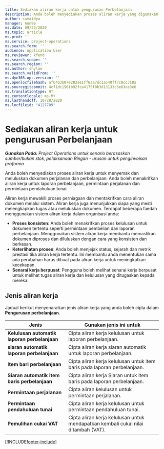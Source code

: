 ```yaml
---
title: Sediakan aliran kerja untuk pengurusan Perbelanjaan
description: Anda boleh menyediakan proses aliran kerja yang digunakan untuk menyemak dan meluluskan dokumen perjalanan dan perbelanjaan.
author: suvaidya
manager: AnnBe
ms.date: 09/23/2020
ms.topic: article
ms.prod: ''
ms.service: project-operations
ms.search.form: ''
audience: Application User
ms.reviewer: kfend
ms.search.scope: ''
ms.search.region: ''
ms.author: shylaw
ms.search.validFrom: ''
ms.dyn365.ops.version: ''
ms.openlocfilehash: af6463b07e282ae1ff6aa7dc1a540ff7c8cc318a
ms.sourcegitcommit: 4cf1dc1561b92fca4175f0b3813133c5e63ce8e6
ms.translationtype: HT
ms.contentlocale: ms-MY
ms.lasthandoff: 10/28/2020
ms.locfileid: "4127709"
---
```

# <a name="set-up-workflows-for-expense-management"></a>Sediakan aliran kerja untuk pengurusan Perbelanjaan

_**Gunakan Pada:** Project Operations untuk senario berasaskan sumber/bukan stok, pelaksanaan Ringan - urusan untuk penginvoisan proforma_

Anda boleh menyediakan proses aliran kerja untuk menyemak dan meluluskan dokumen perjalanan dan perbelanjaan. Anda boleh menakrifkan aliran kerja untuk laporan perbelanjaan, permintaan perjalanan dan permintaan pendahuluan tunai.

Aliran kerja mewakili proses perniagaan dan mentakrifkan cara aliran dokumen melalui sistem. Aliran kerja juga menunjukkan siapa yang mesti melengkapkan tugas atau meluluskan dokumen. Terdapat beberapa faedah menggunakan sistem aliran kerja dalam organisasi anda:

- **Proses konsisten**: Anda boleh menakrifkan proses kelulusan untuk dokumen tertentu seperti permintaan pembelian dan laporan perbelanjaan. Menggunakan sistem aliran kerja membantu memastikan dokumen diproses dan diluluskan dengan cara yang konsisten dan berkesan.
- **Keterlihatan proses**: Anda boleh menjejak status, sejarah dan metrik prestasi tika aliran kerja tertentu. Ini membantu anda menentukan sama ada perubahan harus dibuat pada aliran kerja untuk meningkatkan kecekapan.
- **Senarai kerja berpusat**: Pengguna boleh melihat senarai kerja berpusat untuk melihat tugas aliran kerja dan kelulusan yang ditugaskan kepada mereka. 

## <a name="workflow-types"></a>Jenis aliran kerja

Jadual berikut menyenaraikan jenis aliran kerja yang anda boleh cipta dalam **Pengurusan perbelanjaan**.


|              <strong>Jenis</strong>              |                   <strong>Gunakan jenis ini untuk</strong>                   |
|-------------------------------------------------|-----------------------------------------------------------------------|
|   <strong>Kelulusan automatik laporan perbelanjaan</strong> |            Cipta aliran kerja kelulusan untuk laporan perbelanjaan.             |
|  <strong>siaran automatik laporan perbelanjaan</strong>   |        Cipta aliran kerja siaran automatik untuk laporan perbelanjaan.        |
|       <strong>Item bari perbelanjaan</strong>        |     Cipta aliran kerja kelulusan untuk item baris pada laporan perbelanjaan.      |
| <strong>Siaran automatik item baris perbelanjaan</strong> | Cipta aliran kerja Siaran untuk item baris pada laporan perbelanjaan. |
|       <strong>Permintaan perjalanan</strong>       |          Cipta aliran kelulusan untuk permintaan perjalanan.           |
|      <strong>Permintaan pendahuluan tunai</strong>      |         Cipta aliran kerja kelulusan untuk permintaan pendahuluan tunai.          |
|        <strong>Pemulihan cukai VAT</strong>        | Cipta aliran kerja kelulusan untuk mendapatkan kembali cukai nilai ditambah (VAT).  |


[!INCLUDE[footer-include](../includes/footer-banner.md)]